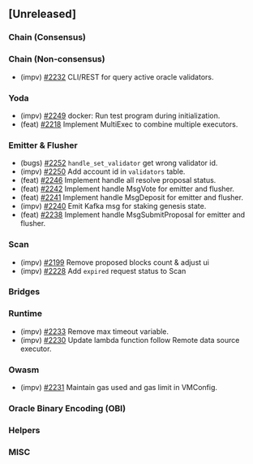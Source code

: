 <!--
(feat): New feature
(impv): Improvement / Enhancement
(docs): Documentation
(bugs): Bug fixes
(chore): Chore/cleanup work
-->

## [Unreleased]

### Chain (Consensus)

### Chain (Non-consensus)

- (impv) [\#2232](https://github.com/bandprotocol/bandchain/pull/2218) CLI/REST for query active oracle validators.

### Yoda

- (impv) [\#2249](https://github.com/bandprotocol/bandchain/pull/2249) docker: Run test program during initialization.
- (feat) [\#2218](https://github.com/bandprotocol/bandchain/pull/2218) Implement MultiExec to combine multiple executors.

### Emitter & Flusher

- (bugs) [\#2252](https://github.com/bandprotocol/bandchain/pull/2252) `handle_set_validator` get wrong validator id.
- (impv) [\#2250](https://github.com/bandprotocol/bandchain/pull/2250) Add account id in `validators` table.
- (feat) [\#2246](https://github.com/bandprotocol/bandchain/pull/2246) Implement handle all resolve proposal status.
- (feat) [\#2242](https://github.com/bandprotocol/bandchain/pull/2242) Implement handle MsgVote for emitter and flusher.
- (feat) [\#2241](https://github.com/bandprotocol/bandchain/pull/2241) Implement handle MsgDeposit for emitter and flusher.
- (impv) [\#2240](https://github.com/bandprotocol/bandchain/pull/2240) Emit Kafka msg for staking genesis state.
- (feat) [\#2238](https://github.com/bandprotocol/bandchain/pull/2238) Implement handle MsgSubmitProposal for emitter and flusher.

### Scan

- (impv) [\#2199](https://github.com/bandprotocol/bandchain/pull/2199) Remove proposed blocks count & adjust ui
- (impv) [\#2228](https://github.com/bandprotocol/bandchain/pull/2228) Add `expired` request status to Scan

### Bridges

### Runtime

- (impv) [\#2233](https://github.com/bandprotocol/bandchain/pull/2233) Remove max timeout variable.
- (impv) [\#2230](https://github.com/bandprotocol/bandchain/pull/2230) Update lambda function follow Remote data source executor.

### Owasm

- (impv) [\#2231](https://github.com/bandprotocol/bandchain/pull/2231) Maintain gas used and gas limit in VMConfig.

### Oracle Binary Encoding (OBI)

### Helpers

### MISC
